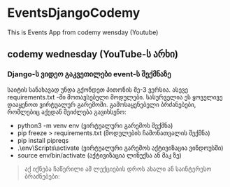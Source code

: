 # EventsDjangoCodemy


This is Events App from codemy wensday (Youtube)

## codemy wednesday (YouTube-ს არხი)

### Django-ს ვიდეო გაკვეთილები event-ს შექმნაზე

საიტის სანახავად უნდა გქონდეთ პითონის მე-3 ვერსია.
ასევე requirements.txt -ში მოთავსებული მოდულები.
სასურველია ეს ყოველივე დააყენოთ ვირტუალურ გარემოში.
გამოსაყენებელი ბრძანებები, რომლებიც აქედან შეიძლება გავიხსენო:
* python3 -m venv env (ვირტუალური გარემოს შექმნა) 
* pip freeze > requirements.txt (მოდულების ჩამონათვალის შექმნა)
* pip install pipreqs
* .\env\Scripts\activate (ვირტუალური გარემოს აქტივიზაცია ვინდოუსში)
* source env/bin/activate (აქტივიზაცია ლინუქსა ან მაკ ზე)

> აქ იქნება ჩაწერილი ამ ლექციების დროს ახალი ან საინტერესო ბრაძნებები:

